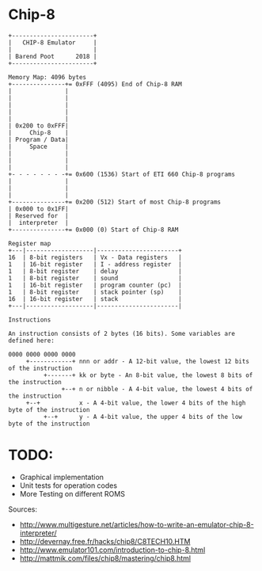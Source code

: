 # Chip-8

    +-----------------------+
    |   CHIP-8 Emulator     |
    |                       |
    | Barend Poot      2018 |
    +-----------------------+

    Memory Map: 4096 bytes
    +---------------+= 0xFFF (4095) End of Chip-8 RAM
    |               |
    |               |
    |               |
    |               |
    |               |
    | 0x200 to 0xFFF|
    |     Chip-8    |
    | Program / Data|
    |     Space     |
    |               |
    |               |
    |               |
    +- - - - - - - -+= 0x600 (1536) Start of ETI 660 Chip-8 programs
    |               |
    |               |
    |               |
    +---------------+= 0x200 (512) Start of most Chip-8 programs
    | 0x000 to 0x1FF|
    | Reserved for  |
    |  interpreter  |
    +---------------+= 0x000 (0) Start of Chip-8 RAM

    Register map
    +---|-------------------|-----------------------+            
    16  | 8-bit registers   | Vx - Data registers   |
    1   | 16-bit register   | I - address register  |
    1   | 8-bit register    | delay                 |
    1   | 8-bit register    | sound                 |
    1   | 16-bit register   | program counter (pc)  |
    1   | 8-bit register    | stack pointer (sp)    |
    16  | 16-bit register   | stack                 |
    +---|-------------------|-----------------------|

    Instructions

    An instruction consists of 2 bytes (16 bits). Some variables are defined here:

    0000 0000 0000 0000
         +------------+ nnn or addr - A 12-bit value, the lowest 12 bits of the instruction
              +-------+ kk or byte - An 8-bit value, the lowest 8 bits of the instruction
                   +--+ n or nibble - A 4-bit value, the lowest 4 bits of the instruction
         +--+           x - A 4-bit value, the lower 4 bits of the high byte of the instruction 
              +--+      y - A 4-bit value, the upper 4 bits of the low byte of the instruction 


# TODO:
- Graphical implementation
- Unit tests for operation codes
- More Testing on different ROMS

Sources:
- http://www.multigesture.net/articles/how-to-write-an-emulator-chip-8-interpreter/
- http://devernay.free.fr/hacks/chip8/C8TECH10.HTM
- http://www.emulator101.com/introduction-to-chip-8.html
- http://mattmik.com/files/chip8/mastering/chip8.html
